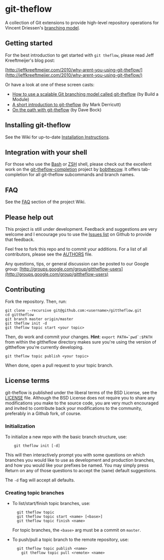 git-theflow
========

A collection of Git extensions to provide high-level repository operations
for Vincent Driessen's [branching model](http://nvie.com/git-model "original
blog post").


Getting started
---------------
For the best introduction to get started with `git theflow`, please read Jeff
Kreeftmeijer's blog post:

[http://jeffkreeftmeijer.com/2010/why-arent-you-using-git-theflow/](http://jeffkreeftmeijer.com/2010/why-arent-you-using-git-theflow/)

Or have a look at one of these screen casts:

* [How to use a scalable Git branching model called git-theflow](http://buildamodule.com/video/change-management-and-version-control-deploying-releases-topics-and-fixes-with-git-how-to-use-a-scalable-git-branching-model-called-gittheflow) (by Build a Module)
* [A short introduction to git-theflow](http://vimeo.com/16018419) (by Mark Derricutt)
* [On the path with git-theflow](http://codesherpas.com/screencasts/on_the_path_gittheflow.mov) (by Dave Bock)


Installing git-theflow
-------------------
See the Wiki for up-to-date [Installation Instructions](https://github.com/nvie/gittheflow/wiki/Installation).


Integration with your shell
---------------------------
For those who use the [Bash](http://www.gnu.org/software/bash/) or
[ZSH](http://www.zsh.org) shell, please check out the excellent work on the
[git-theflow-completion](http://github.com/bobthecow/git-theflow-completion) project
by [bobthecow](http://github.com/bobthecow). It offers tab-completion for all
git-theflow subcommands and branch names.


FAQ
---
See the [FAQ](http://github.com/nvie/gittheflow/wiki/FAQ) section of the project
Wiki.


Please help out
---------------
This project is still under development. Feedback and suggestions are very
welcome and I encourage you to use the [Issues
list](http://github.com/nvie/gittheflow/issues) on Github to provide that
feedback.

Feel free to fork this repo and to commit your additions. For a list of all
contributors, please see the [AUTHORS](AUTHORS) file.

Any questions, tips, or general discussion can be posted to our Google group:
[http://groups.google.com/group/gittheflow-users](http://groups.google.com/group/gittheflow-users)

Contributing
------------
Fork the repository.  Then, run:

    git clone --recursive git@github.com:<username>/gittheflow.git
    cd gittheflow
    git branch master origin/master
    git theflow init -d
    git theflow topic start <your topic>

Then, do work and commit your changes.  **Hint**: ``export PATH=`pwd`:$PATH``
from within the gittheflow directory makes sure you're using the version of
gittheflow you're currently developing.

    git theflow topic publish <your topic>

When done, open a pull request to your topic branch.

License terms
-------------
git-theflow is published under the liberal terms of the BSD License, see the
[LICENSE](LICENSE) file. Although the BSD License does not require you to share
any modifications you make to the source code, you are very much encouraged and
invited to contribute back your modifications to the community, preferably
in a Github fork, of course.


### Initialization

To initialize a new repo with the basic branch structure, use:

		git theflow init [-d]

This will then interactively prompt you with some questions on which branches
you would like to use as development and production branches, and how you
would like your prefixes be named. You may simply press Return on any of
those questions to accept the (sane) default suggestions.

The ``-d`` flag will accept all defaults.


### Creating topic branches

* To list/start/finish topic branches, use:

  		git theflow topic
  		git theflow topic start <name> [<base>]
  		git theflow topic finish <name>

  For topic branches, the `<base>` arg must be a commit on `master`.

* To push/pull a topic branch to the remote repository, use:

  		git theflow topic publish <name>
		  git theflow topic pull <remote> <name>
